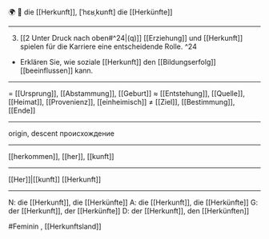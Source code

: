🌍 🔴 die [[Herkunft]], [ˈhɛʁˌkʊnft]
die [[Herkünfte]]

---
3.	[[2 Unter Druck nach oben#^24|(q)]] [[Erziehung]] und [[Herkunft]] spielen für die Karriere eine entscheidende Rolle. ^24


- Erklären Sie, wie soziale [[Herkunft]] den [[Bildungserfolg]] [[beeinflussen]] kann.  


---
= [[Ursprung]], [[Abstammung]], [[Geburt]]
≈ [[Entstehung]], [[Quelle]], [[Heimat]], [[Provenienz]],  [[einheimisch]]
≠ [[Ziel]], [[Bestimmung]], [[Ende]]

---
origin, descent
происхождение

---
[[herkommen]], [[her]], [[kunft]]

---
[[Her]]|[[kunft]]
[[Herkunft]]


---
N: die [[Herkunft]], die [[Herkünfte]]
A: die [[Herkunft]], die [[Herkünfte]]
G: der [[Herkunft]], der [[Herkünfte]]
D: der [[Herkunft]], den [[Herkünften]]

#Feminin , [[Herkunftsland]]